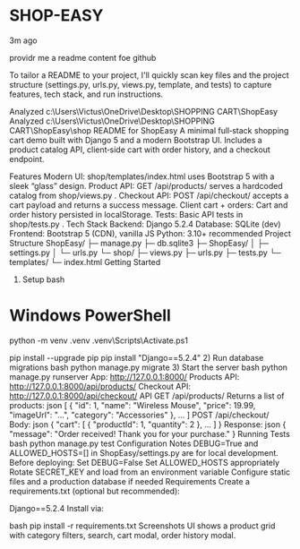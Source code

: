 # SHOP-EASY


3m ago

providr me a readme content foe github

To tailor a README to your project, I'll quickly scan key files and the project structure (settings.py, urls.py, views.py, template, and tests) to capture features, tech stack, and run instructions.

Analyzed
c:\Users\Victus\OneDrive\Desktop\SHOPPING CART\ShopEasy
Analyzed
c:\Users\Victus\OneDrive\Desktop\SHOPPING CART\ShopEasy\shop
README for ShopEasy
A minimal full‑stack shopping cart demo built with Django 5 and a modern Bootstrap UI. Includes a product catalog API, client‑side cart with order history, and a checkout endpoint.

Features
Modern UI: 
shop/templates/index.html
 uses Bootstrap 5 with a sleek “glass” design.
Product API: GET /api/products/ serves a hardcoded catalog from 
shop/views.py
.
Checkout API: POST /api/checkout/ accepts a cart payload and returns a success message.
Client cart + orders: Cart and order history persisted in localStorage.
Tests: Basic API tests in 
shop/tests.py
.
Tech Stack
Backend: Django 5.2.4
Database: SQLite (dev)
Frontend: Bootstrap 5 (CDN), vanilla JS
Python: 3.10+ recommended
Project Structure
ShopEasy/
├─ manage.py
├─ db.sqlite3
├─ ShopEasy/
│  ├─ settings.py
│  └─ urls.py
└─ shop/
   ├─ views.py
   ├─ urls.py
   ├─ tests.py
   └─ templates/
      └─ index.html
Getting Started
1) Setup
bash
# Windows PowerShell
python -m venv .venv
.venv\Scripts\Activate.ps1

pip install --upgrade pip
pip install "Django==5.2.4"
2) Run database migrations
bash
python manage.py migrate
3) Start the server
bash
python manage.py runserver
App: http://127.0.0.1:8000/
Products API: http://127.0.0.1:8000/api/products/
Checkout API: http://127.0.0.1:8000/api/checkout/
API
GET /api/products/
Returns a list of products:
json
[
  { "id": 1, "name": "Wireless Mouse", "price": 19.99, "imageUrl": "...", "category": "Accessories" },
  ...
]
POST /api/checkout/
Body:
json
{ "cart": [ { "productId": 1, "quantity": 2 }, ... ] }
Response:
json
{ "message": "Order received! Thank you for your purchase." }
Running Tests
bash
python manage.py test
Configuration Notes
DEBUG=True and ALLOWED_HOSTS=[] in 
ShopEasy/settings.py
 are for local development.
Before deploying:
Set DEBUG=False
Set ALLOWED_HOSTS appropriately
Rotate SECRET_KEY and load from an environment variable
Configure static files and a production database if needed
Requirements
Create a requirements.txt (optional but recommended):

Django==5.2.4
Install via:

bash
pip install -r requirements.txt
Screenshots
UI shows a product grid with category filters, search, cart modal, order history modal.